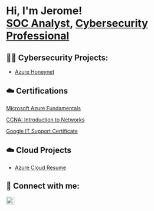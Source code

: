 <h1>Hi, I'm Jerome! <br/><a href="https://github.com/Jeromeweathers">SOC Analyst</a>, <a href="https://www.linkedin.com/in/jerome-weathers/">Cybersecurity Professional</a></h1>

<h2>👨‍💻 Cybersecurity Projects:</h2>

  - [Azure Honeynet](https://github.com/)

<h2>☁️ Certifications</h2>

[Microsoft Azure Fundamentals](https://www.credly.com/earner/earned/badge/e64f4e9d-23be-49d8-b0ef-89291106e76d)

[CCNA: Introduction to Networks](https://www.credly.com/earner/earned/badge/3cd3c7ec-50b5-4357-8498-b2a684ae6a26)

[Google IT Support Certificate](https://www.credly.com/earner/earned/badge/98dbec1d-6561-4f20-be1c-ddef536fd197)

<h2>☁️ Cloud Projects</h2>

- [Azure Cloud Resume]()

<h2> 🤳 Connect with me:</h2>


[<img align="left" alt="Jerome-weathers | LinkedIn" width="22px" src="https://cdn.jsdelivr.net/npm/simple-icons@v3/icons/linkedin.svg" />][linkedin]

[linkedin]: https://linkedin.com/in/jerome-weathers
